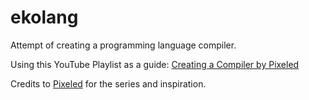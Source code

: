# ekolang
Attempt of creating a programming language compiler.

Using this YouTube Playlist as a guide: [Creating a Compiler by Pixeled](https://youtube.com/playlist?list=PLUDlas_Zy_qC7c5tCgTMYq2idyyT241qs)

Credits to [Pixeled](https://www.youtube.com/@pixeled-yt) for the series and inspiration.